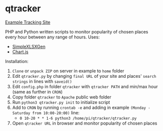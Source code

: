 # qtracker

[Example Tracking Site](https://zygtech.pl/qtracker/)

PHP and Python written scripts to monitor popularity of chosen places every hour between any range of hours. Uses:
+ [SimpleXLSXGen](https://github.com/shuchkin/simplexlsxgen/)
+ [Chart.js](https://www.chartjs.org/)

Installation:
1. `Clone` or `unpack ZIP` on server in example to `home` folder
2. Edit `qtracker.py` by changing `final URL` of your site and places' `search strings` in lines with `saveid()`
3. Edit `config.php` in folder `qtracker` with `qtracker PATH` and min/max hour (same as further in `CRON`)
4. Copy folder `qtracker` to `Apache` public web folder
5. Run `python3 qtracker.py init` to initialize script
6. Add to `CRON` by running `crontab -e` and adding in example `(Monday - Saturday from 10:00-20:00)` line:
    + `0 10-20 * * 1-6 python3 /home/pi/qtracker/qtracker.py`
7. Open `qtracker URL` in browser and monitor popularity of chosen places

